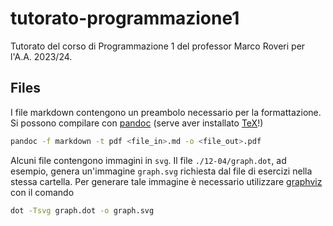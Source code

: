 # tutorato-programmazione1

Tutorato del corso di Programmazione 1 del professor Marco Roveri per l'A.A. 2023/24.

## Files

I file markdown contengono un preambolo necessario per la formattazione. Si possono compilare con [pandoc](https://pandoc.org/) (serve aver installato [TeX](https://tug.org/texlive/)!)

```sh
pandoc -f markdown -t pdf <file_in>.md -o <file_out>.pdf
```

Alcuni file contengono immagini in `svg`. Il file `./12-04/graph.dot`, ad esempio, genera un'immagine `graph.svg` richiesta dal file di esercizi nella stessa cartella. Per generare tale immagine è necessario utilizzare [graphviz](https://graphviz.org/) con il comando

```sh
dot -Tsvg graph.dot -o graph.svg
```
